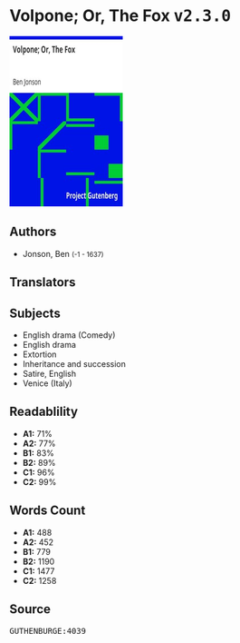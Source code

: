 # Volpone; Or, The Fox <kbd>v2.3.0</kbd>

![](./cover.medium.jpg "")

## Authors


 - Jonson, Ben <small>(-1 - 1637)</small>

## Translators



## Subjects


 - English drama (Comedy)
 - English drama
 - Extortion
 - Inheritance and succession
 - Satire, English
 - Venice (Italy)

## Readablility


 - **A1:** 71%
 - **A2:** 77%
 - **B1:** 83%
 - **B2:** 89%
 - **C1:** 96%
 - **C2:** 99%

## Words Count


 - **A1:** 488
 - **A2:** 452
 - **B1:** 779
 - **B2:** 1190
 - **C1:** 1477
 - **C2:** 1258

## Source


<kbd>GUTHENBURGE:4039</kbd>
